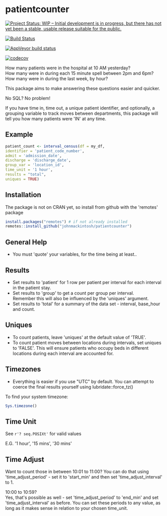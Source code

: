 # patientcounter

[![Project Status: WIP – Initial development is in progress, but there has not yet been a stable, usable release suitable for the public.](https://www.repostatus.org/badges/latest/wip.svg)](https://www.repostatus.org/#wip)

[![Build Status](https://travis-ci.com/johnmackintosh/patientcounter.svg?branch=master)](https://travis-ci.com/johnmackintosh/patientcounter)


[![AppVeyor build status](https://ci.appveyor.com/api/projects/status/github/johnmackintosh/patientcounter?branch=master&svg=true)](https://ci.appveyor.com/project/johnmackintosh/patientcounter)

[![codecov](https://codecov.io/gh/johnmackintosh/patientcounter/branch/master/graph/badge.svg)](https://codecov.io/gh/johnmackintosh/patientcounter)



How many patients were in the hospital at 10 AM yesterday?  
How many were in during each 15 minute spell between 2pm and 6pm?  
How many were in during the last week, by hour?


This package aims to make answering these questions easier and quicker.

No SQL? No problem!

If you have time in, time out, a unique patient identifier, and optionally, a grouping variable to track moves between departments, this package will tell you how many patients were 'IN' at any time.


## Example

```r
patient_count <- interval_census(df = my_df, 
identifier = 'patient_code_number',
admit = 'admission_date', 
discharge = 'discharge_date', 
group_var = 'location_id', 
time_unit = '1 hour', 
results = "total", 
uniques = TRUE)

```


## Installation

The package is not on CRAN yet, so install from github with the 'remotes' package

```r
install.packages("remotes") # if not already installed
remotes::install_github("johnmackintosh/patientcounter")

```


## General Help

- You must 'quote' your variables, for the time being at least..  

## Results
- Set results to 'patient' for 1 row per patient per interval for each interval in the patient stay. 
- Set results to 'group' to get a count per group per interval.  
Remember this will also be influenced by the 'uniques' argument.  
- Set results to 'total' for a summary of the data set - interval, base_hour and count.  


## Uniques
- To count patients, leave 'uniques' at the default value of 'TRUE'.  
- To count patient moves between locations during intervals, set uniques to 'FALSE'. 
This will ensure patients who occupy beds in different locations during each interval are accounted for.


## Timezones

- Everything is easier if you use "UTC" by default. 
You can attempt to coerce the final results yourself using lubridate::force_tz()  

To find your system timezone:

```r
Sys.timezone()
```

## Time Unit


See ```r'? seq.POSIXt'``` for valid values

E.G. '1 hour', '15 mins', '30 mins'


## Time Adjust

Want to count those in between 10:01 to 11:00? 
You can do that using 'time_adjust_period' - set it to 'start_min' and then set
'time_adjust_interval' to 1.


10:00 to 10:59?  
Yes, that's possible as well - set 'time_adjust_period' to 'end_min' and set 
'time_adjust_interval' as before. You can set these periods to any value, as long
as it makes sense in relation to your chosen time_unit.




